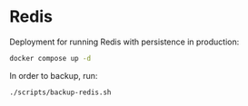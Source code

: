 # Redis

Deployment for running Redis with persistence in production:

```bash
docker compose up -d
```

In order to backup, run:
```bash
./scripts/backup-redis.sh
```
